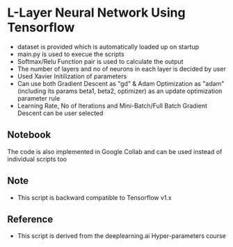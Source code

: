 # L-Layer Neural Network Using Tensorflow

* dataset is provided which is automatically loaded up on startup
* main.py is used to execue the scripts
* Softmax/Relu Function pair is used to calculate the output
* The number of layers and no of neurons in each layer is decided by user
* Used Xavier Initilization of parameters
* Can use both Gradient Descent as "gd" & Adam Optimization as "adam" (including its params beta1, beta2, optimizer) as an update optimization parameter rule
* Learning Rate, No of Iterations and Mini-Batch/Full Batch Gradient Descent can be user selected

## Notebook
The code is also implemented in Google Collab and can be used instead of individual scripts too


## Note
* This script is backward compatible to Tensorflow v1.x

## Reference
* This script is derived from the deeplearning.ai Hyper-parameters course 

